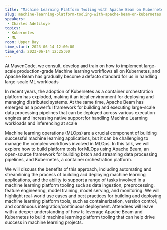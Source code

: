 ```yaml
---
title: "Machine Learning Platform Tooling with Apache Beam on Kubernetes"
slug: machine-learning-platform-tooling-with-apache-beam-on-kubernetes
speakers:
 - Charles Adetiloye
topics:
 - Kubernetes
 - ML
room: Upper Bay
time_start: 2023-06-14 12:00:00
time_end: 2023-06-14 12:25:00
---
```


At MavenCode, we consult, develop and train on how to implement large-scale production-grade Machine learning workflows all on Kubernetes, and Apache Beam has gradually become a defacto standard for us in handling large-scale ML workloads
 
 
 
 In recent years, the adoption of Kubernetes as a container orchestration platform has exploded, making it an ideal environment for deploying and managing distributed systems. At the same time, Apache Beam has emerged as a powerful framework for building and executing large-scale data processing pipelines that can be deployed across various execution engines and increasing native support for handling Machine Learning workloads and inferencing at scale
 
 
 
 Machine learning operations (MLOps) are a crucial component of building successful machine learning applications, but it can be challenging to manage the complex workflows involved in MLOps. In this talk, we will explore how to build platform tools for MLOps using Apache Beam, an open-source framework for building batch and streaming data processing pipelines, and Kubernetes, a container orchestration platform.
 
 
 
 We will discuss the benefits of this approach, including automating and streamlining the process of building and deploying machine learning applications, and the ability to support a range of tasks involved in a machine learning platform tooling such as data ingestion, preprocessing, feature engineering, model training, model serving, and monitoring. We will highlight real-world use cases and best practices for building and deploying machine learning platform tools, such as containerization, version control, and continuous integration/continuous deployment. Attendees will leave with a deeper understanding of how to leverage Apache Beam and Kubernetes to build machine learning platform tooling that can help drive success in machine learning projects.